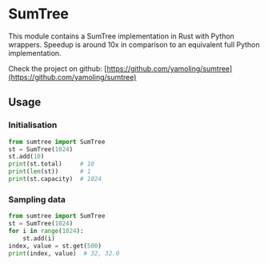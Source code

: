 # SumTree
This module contains a SumTree implementation in Rust with Python wrappers.
Speedup is around 10x in comparison to an equivalent full Python implementation.

Check the project on github: [https://github.com/yamoling/sumtree](https://github.com/yamoling/sumtree)

## Usage
### Initialisation
```python
from sumtree import SumTree
st = SumTree(1024)
st.add(10)
print(st.total)     # 10
print(len(st))      # 1
print(st.capacity)  # 1024
```

### Sampling data
```python
from sumtree import SumTree
st = SumTree(1024)
for i in range(1024):
    st.add(i)
index, value = st.get(500)
print(index, value)  # 32, 32.0
```
